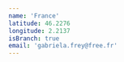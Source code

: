 ```yaml
---
name: 'France'
latitude: 46.2276
longitude: 2.2137
isBranch: true
email: 'gabriela.frey@free.fr'
---
```


